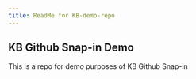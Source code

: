 ```yaml
---
title: ReadMe for KB-demo-repo
---
```


## KB Github Snap-in Demo

This is a repo for demo purposes of KB Github Snap-in
